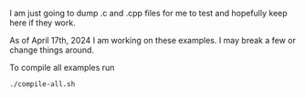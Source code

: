 I am just going to dump .c and .cpp files for me to test and hopefully keep here if they work.


As of April 17th, 2024 I am working on these examples. I may break a few or change things around. 

To compile all examples run

```
./compile-all.sh

```
